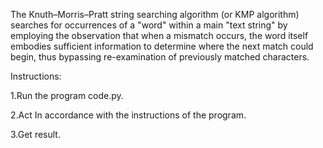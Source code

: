 The Knuth–Morris–Pratt string searching algorithm (or KMP algorithm) searches for occurrences of a "word" within a main "text string" by employing the observation that when a mismatch occurs, the word itself embodies sufficient information to determine where the next match could begin, thus bypassing re-examination of previously matched characters.

Instructions:

1.Run the program code.py.

2.Act In accordance with the instructions of the program.

3.Get result.
